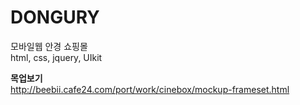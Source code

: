 # DONGURY
모바일웹 안경 쇼핑몰   
html, css, jquery, UIkit

**목업보기**      
<http://beebii.cafe24.com/port/work/cinebox/mockup-frameset.html>
